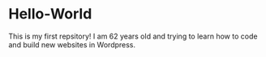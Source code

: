 # Hello-World
This is my first repsitory!
I am 62 years old and trying to learn how to code and build new websites in Wordpress.
